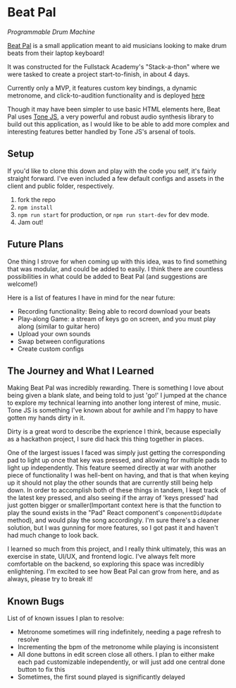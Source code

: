 # Beat Pal

_Programmable Drum Machine_

[Beat Pal][deployed-link] is a small application meant to aid musicians looking to make drum
beats from their laptop keyboard!

It was constructed for the Fullstack Academy's "Stack-a-thon" where we were
tasked to create a project start-to-finish, in about 4 days.

Currently only a MVP, it features custom key bindings, a dynamic metronome, and
click-to-audition functionality and is deployed [here][deployed-link]

Though it may have been simpler to use basic HTML elements here, Beat Pal uses
[Tone JS][tone-doc], a very powerful and robust audio synthesis library to
build out this application, as I would like to be able to add more complex and
interesting features better handled by Tone JS's arsenal of tools.

[tone-doc]: https://tonejs.github.io/
[deployed-link]: https://beatpal.herokuapp.com/

## Setup

If you'd like to clone this down and play with the code you self, it's fairly
straight forward. I've even included a few default configs and assets in the
client and public folder, respectively.

1.  fork the repo
2.  `npm install`
3.  `npm run start` for production, or `npm run start-dev` for dev mode.
4.  Jam out!

## Future Plans

One thing I strove for when coming up with this idea, was to find something
that was modular, and could be added to easily. I think there are countless
possibilities in what could be added to Beat Pal (and suggestions are welcome!)

Here is a list of features I have in mind for the near future:

* Recording functionality: Being able to record download your beats
* Play-along Game: a stream of keys go on screen, and you must play along
  (similar to guitar hero)
* Upload your own sounds
* Swap between configurations
* Create custom configs

## The Journey and What I Learned

Making Beat Pal was incredibly rewarding. There is something I love about being
given a blank slate, and being told to just 'go!' I jumped at the chance to
explore my technical learning into another long interest of mine, music. Tone JS
is something I've known about for awhile and I'm happy to have gotten my hands
dirty in it.

Dirty is a great word to describe the exprience I think, because especially as a
hackathon project, I sure did hack this thing together in places.

One of the largest issues I faced was simply just getting the corresponding pad
to light up once that key was pressed, and allowing for multiple pads to light
up independently. This feature seemed directly at war with another piece of
functionality I was hell-bent on having, and that is that when keying up it
should not play the other sounds that are currently still being help down. In
order to accomplish both of these things in tandem, I kept track of the latest
key pressed, and also seeing if the array of 'keys pressed' had just gotten
bigger or smaller(Important context here is that the function to play the sound
exists in the "Pad" React component's `componentDidUpdate` method), and
would play the song accordingly. I'm sure there's a cleaner solution, but I was
gunning for more features, so I got past it and haven't had much change to look
back.

I learned so much from this project, and I really think ultimately, this was an
exercise in state, UI/UX, and frontend logic. I've always felt more comfortable
on the backend, so exploring this space was incredibly enlightening. I'm excited
to see how Beat Pal can grow from here, and as always, please try to break it!

## Known Bugs

List of of known issues I plan to resolve:

* Metronome sometimes will ring indefinitely, needing a page refresh to resolve
* Incrementing the bpm of the metronome while playing is inconsistent
* All done buttons in edit screen close all others. I plan to either make each
  pad customizable independently, or will just add one central done button to
  fix this
* Sometimes, the first sound played is significantly delayed
